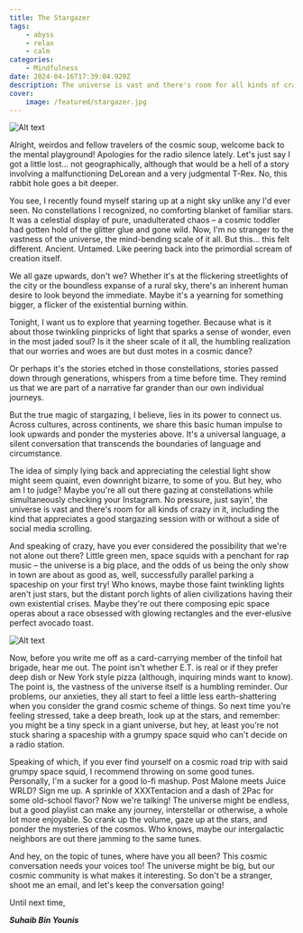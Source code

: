 ```yaml
---
title: The Stargazer
tags:
    - abyss
    - relax
    - calm
categories:
    - Mindfulness
date: 2024-04-16T17:39:04.920Z
description: The universe is vast and there's room for all kinds of crazy in it, including the kind that appreciates a good stargazing session without a side of social media scrolling
cover:
    image: /featured/stargazer.jpg
---
```

![Alt text](/featured/stargazer.jpg "Stargazer")

Alright, weirdos and fellow travelers of the cosmic soup, welcome back to the mental playground! Apologies for the radio silence lately. Let's just say I got a little lost... not geographically, although that would be a hell of a story involving a malfunctioning DeLorean and a very judgmental T-Rex. No, this rabbit hole goes a bit deeper.

You see, I recently found myself staring up at a night sky unlike any I'd ever seen. No constellations I recognized, no comforting blanket of familiar stars. It was a celestial display of pure, unadulterated chaos – a cosmic toddler had gotten hold of the glitter glue and gone wild. Now, I'm no stranger to the vastness of the universe, the mind-bending scale of it all. But this… this felt different. Ancient. Untamed. Like peering back into the primordial scream of creation itself.

We all gaze upwards, don't we? Whether it's at the flickering streetlights of the city or the boundless expanse of a rural sky, there's an inherent human desire to look beyond the immediate.  Maybe it's a yearning for something bigger, a flicker of the existential burning within.

Tonight, I want us to explore that yearning together.  Because what is it about those twinkling pinpricks of light that sparks a sense of wonder, even in the most jaded soul?  Is it the sheer scale of it all, the humbling realization that our worries and woes are but dust motes in a cosmic dance?

Or perhaps it's the stories etched in those constellations, stories passed down through generations, whispers from a time before time.  They remind us that we are part of a narrative far grander than our own individual journeys.

But the true magic of stargazing, I believe, lies in its power to connect us.  Across cultures, across continents, we share this basic human impulse to look upwards and ponder the mysteries above.  It's a universal language, a silent conversation that transcends the boundaries of language and circumstance.

The idea of simply lying back and appreciating the celestial light show might seem quaint, even downright bizarre, to some of you.  But hey, who am I to judge? Maybe you're all out there gazing at constellations while simultaneously checking your Instagram.  No pressure,  just sayin', the universe is vast and there's room for all kinds of crazy in it, including the kind that appreciates a good stargazing session with or without a side of social media scrolling.

And speaking of crazy, have you ever considered the possibility that we're not alone out there?  Little green men, space squids with a penchant for rap music – the universe is a big place, and the odds of us being the only show in town are about as good as, well, successfully parallel parking a spaceship on your first try!  Who knows, maybe those faint twinkling lights aren't just stars, but the distant porch lights of alien civilizations having their own existential crises.  Maybe they're out there composing epic space operas about a race obsessed with glowing rectangles and the ever-elusive perfect avocado toast.

![Alt text](/featured/green-alien.jpg "Green Alien")

Now, before you write me off as a card-carrying member of the tinfoil hat brigade, hear me out.  The point isn't whether E.T. is real or if they prefer deep dish or New York style pizza (although, inquiring minds want to know).  The point is, the vastness of the universe itself is a humbling reminder.  Our problems, our anxieties, they all start to feel a little less earth-shattering when you consider the grand cosmic scheme of things.  So next time you're feeling stressed, take a deep breath, look up at the stars, and remember: you might be a tiny speck in a giant universe, but hey, at least you're not stuck sharing a spaceship with a grumpy space squid who can't decide on a radio station.

Speaking of which, if you ever find yourself on a cosmic road trip with said grumpy space squid, I recommend throwing on some good tunes.  Personally, I'm a sucker for a good lo-fi mashup.  Post Malone meets Juice WRLD?  Sign me up.  A sprinkle of XXXTentacion and a dash of 2Pac for some old-school flavor?  Now we're talking!  The universe might be endless, but a good playlist can make any journey, interstellar or otherwise, a whole lot more enjoyable. So crank up the volume, gaze up at the stars, and ponder the mysteries of the cosmos.  Who knows, maybe our intergalactic neighbors are out there jamming to the same tunes.

And hey, on the topic of tunes, where have you all been?  This cosmic conversation needs your voices too! The universe might be big, but our cosmic community is what makes it interesting. So don't be a stranger, shoot me an email, and let's keep the conversation going!

Until next time,

***Suhaib Bin Younis***